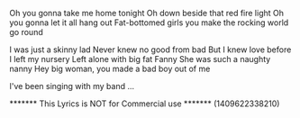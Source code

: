 Oh you gonna take me home tonight
Oh down beside that red fire light
Oh you gonna let it all hang out
Fat-bottomed girls you make the rocking world go round

I was just a skinny lad
Never knew no good from bad
But I knew love before I left my nursery
Left alone with big fat Fanny
She was such a naughty nanny
Hey big woman, you made a bad boy out of me

I've been singing with my band
...

******* This Lyrics is NOT for Commercial use *******
(1409622338210)